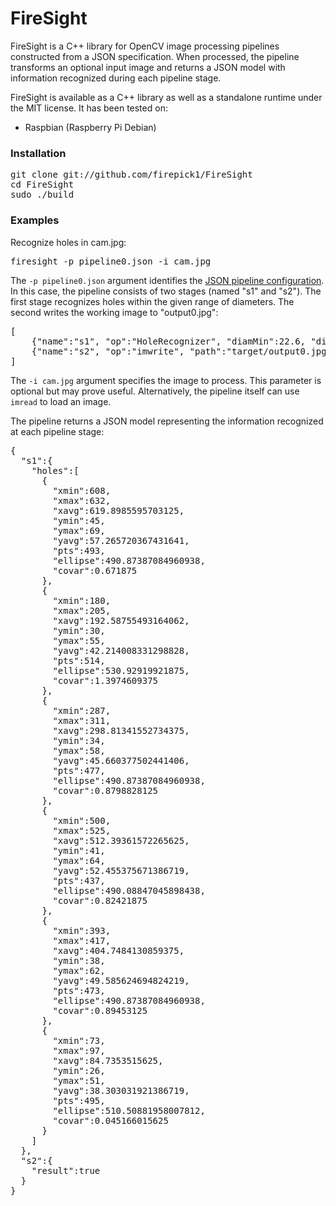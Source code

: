 FireSight
=========

FireSight is a C++ library for OpenCV image processing pipelines constructed from a JSON specification.
When processed, the pipeline transforms an optional input image and 
returns a JSON model with information recognized during each pipeline stage.

FireSight is available as a C++ library as well as a standalone runtime under the MIT license. It has been tested on:

* Raspbian (Raspberry Pi Debian)

### Installation

<pre>
git clone git://github.com/firepick1/FireSight
cd FireSight
sudo ./build
</pre>

### Examples
Recognize holes in cam.jpg:
<pre>
firesight -p pipeline0.json -i cam.jpg
</pre>

The <code>-p pipeline0.json</code> argument identifies the [JSON pipeline configuration](http://github.com/firepick1/FireSight/wiki). In this case,
the pipeline consists of two stages (named "s1" and "s2"). The first stage recognizes holes within
the given range of diameters. The second writes the working image to "output0.jpg":
<pre>
[
	{"name":"s1", "op":"HoleRecognizer", "diamMin":22.6, "diamMax":29.9, "show":1},
	{"name":"s2", "op":"imwrite", "path":"target/output0.jpg"}
]
</pre>

The <code>-i cam.jpg</code> argument specifies the image to process. 
This parameter is optional but may prove useful. Alternatively, 
the pipeline itself can use <code>imread</code> to load an image.

The pipeline returns a JSON model representing the information recognized at each pipeline stage:

<pre>
{
  "s1":{
    "holes":[
      {
        "xmin":608,
        "xmax":632,
        "xavg":619.8985595703125,
        "ymin":45,
        "ymax":69,
        "yavg":57.265720367431641,
        "pts":493,
        "ellipse":490.87387084960938,
        "covar":0.671875
      },
      {
        "xmin":180,
        "xmax":205,
        "xavg":192.58755493164062,
        "ymin":30,
        "ymax":55,
        "yavg":42.214008331298828,
        "pts":514,
        "ellipse":530.92919921875,
        "covar":1.3974609375
      },
      {
        "xmin":287,
        "xmax":311,
        "xavg":298.81341552734375,
        "ymin":34,
        "ymax":58,
        "yavg":45.660377502441406,
        "pts":477,
        "ellipse":490.87387084960938,
        "covar":0.8798828125
      },
      {
        "xmin":500,
        "xmax":525,
        "xavg":512.39361572265625,
        "ymin":41,
        "ymax":64,
        "yavg":52.455375671386719,
        "pts":437,
        "ellipse":490.08847045898438,
        "covar":0.82421875
      },
      {
        "xmin":393,
        "xmax":417,
        "xavg":404.7484130859375,
        "ymin":38,
        "ymax":62,
        "yavg":49.585624694824219,
        "pts":473,
        "ellipse":490.87387084960938,
        "covar":0.89453125
      },
      {
        "xmin":73,
        "xmax":97,
        "xavg":84.7353515625,
        "ymin":26,
        "ymax":51,
        "yavg":38.303031921386719,
        "pts":495,
        "ellipse":510.50881958007812,
        "covar":0.045166015625
      }
    ]
  },
  "s2":{
    "result":true
  }
}
</pre>




